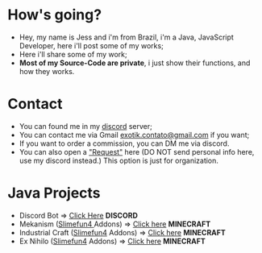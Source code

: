 # How's going?
- Hey, my name is Jess and i'm from Brazil, i'm a Java, JavaScript Developer, here i'll post some of my works;
- Here i'll share some of my work;
- **Most of my Source-Code are private**, i just show their functions, and how they works.

# Contact
- You can found me in my [discord](https://discord.gg/nJ83UkbYue) server;
- You can contact me via Gmail exotik.contato@gmail.com if you want;
- If you want to order a commission, you can DM me via discord.
- You can also open a ["Request"](https://github.com/TheExotik/TheExotik/issues) here (DO NOT send personal info here, use my discord instead.) This option is just for organization.

# Java Projects
- Discord Bot => [Click Here](https://github.com/TheExotik/Discord-Bot)    **DISCORD**
- Mekanism ([Slimefun4 ](https://github.com/Slimefun/Slimefun4) Addons) => [Click here](https://github.com/TheExotik/Mekanism)    **MINECRAFT**
- Industrial Craft ([Slimefun4](https://github.com/Slimefun/Slimefun4) Addons) => [Click here](https://github.com/TheExotik/IndustrialCraft)    **MINECRAFT**
- Ex Nihilo ([Slimefun4](https://github.com/Slimefun/Slimefun4) Addons) => [Click here](https://github.com/TheExotik/ExNihilo)    **MINECRAFT**
